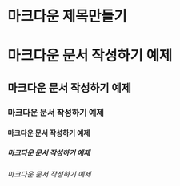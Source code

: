 마크다운 제목만들기
==============




# 마크다운 문서 작성하기 예제
## 마크다운 문서 작성하기 예제
### 마크다운 문서 작성하기 예제
#### 마크다운 문서 작성하기 예제
##### 마크다운 문서 작성하기 예제
###### 마크다운 문서 작성하기 예제


